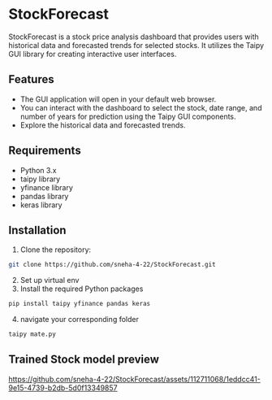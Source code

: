 # StockForecast

StockForecast is a stock price analysis dashboard that provides users with historical data and forecasted trends for selected stocks. It utilizes the Taipy GUI library for creating interactive user interfaces.

## Features

- The GUI application will open in your default web browser. 
- You can interact with the dashboard to select the stock, date range, and number of years for prediction using the Taipy GUI components.
- Explore the historical data and forecasted trends.

## Requirements

- Python 3.x
- taipy library
- yfinance library
- pandas library
- keras library

## Installation

1. Clone the repository:

```bash
git clone https://github.com/sneha-4-22/StockForecast.git
```

2. Set up virtual env
3. Install the required Python packages
```bash
pip install taipy yfinance pandas keras

```
4. navigate your corresponding folder
```bash
taipy mate.py

```
## Trained Stock model preview 
https://github.com/sneha-4-22/StockForecast/assets/112711068/1eddcc41-9e15-4739-b2db-5d0f13349857

